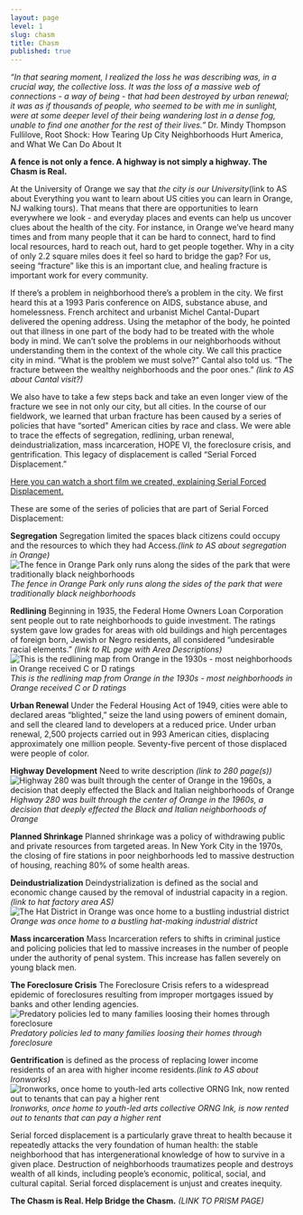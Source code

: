 ```yaml
---
layout: page
level: 1
slug: chasm
title: Chasm
published: true
---
```

_“In that searing moment, I realized the loss he was describing was, in a crucial way, the collective loss. It was the loss of a massive web of connections - a way of being - that had been destroyed by urban renewal; it was as if thousands of people, who seemed to be with me in sunlight, were at some deeper level of their being wandering lost in a dense fog, unable to find one another for the rest of their lives.”_
Dr. Mindy Thompson Fullilove, Root Shock: How Tearing Up City Neighborhoods Hurt America, and What We Can Do About It  

**A fence is not only a fence. A highway is not simply a highway. The Chasm is Real.**  

At the University of Orange we say that _the city is our University_(link to AS about Everything you want to learn about US cities you can learn in Orange, NJ walking tours). That means that there are opportunities to learn everywhere we look - and everyday places and events can help us uncover clues about the health of the city. For instance, in Orange we’ve heard many times and from many people that it can be hard to connect, hard to find local resources, hard to reach out, hard to get people together. Why in a city of only 2.2 square miles does it feel so hard to bridge the gap? For us, seeing “fracture” like this is an important clue, and healing fracture is important work for every community.  

If there’s a problem in neighborhood there’s a problem in the city.
We first heard this at a 1993 Paris conference on AIDS, substance abuse, and homelessness.  French architect and urbanist Michel Cantal-Dupart delivered the opening address. Using the metaphor of the body, he pointed out that illness in one part of the body had to be treated with the whole body in mind.  We can’t solve the problems in our neighborhoods without understanding them in the context of the whole city. We call this practice city in mind.  “What is the problem we must solve?” Cantal also told us. “The fracture between the wealthy neighborhoods and the poor ones.” _(link to AS about Cantal visit?)_

We also have to take a few steps back and take an even longer view of the fracture we see in not only our city, but all cities. In the course of our fieldwork, we learned that urban fracture has been caused by a series of policies that have “sorted” American cities by race and class.  We were able to trace the effects of segregation, redlining, urban renewal, deindustrialization, mass incarceration, HOPE VI, the foreclosure crisis, and gentrification. This legacy of displacement is called “Serial Forced Displacement.”

[Here you can watch a short film we created, explaining Serial Forced Displacement.](https://vimeo.com/192820382)


These are some of the series of policies that are part of Serial Forced Displacement:

**Segregation**
Segregation limited the spaces black citizens could occupy and the resources to which they had
Access._(link to AS about segregation in Orange)_
![The fence in Orange Park only runs along the sides of the park that were traditionally black neighborhoods]({{site.baseurl}}/images/Segregation_2.jpg)
_The fence in Orange Park only runs along the sides of the park that were traditionally black neighborhoods_

**Redlining**
Beginning in 1935, the Federal Home Owners Loan Corporation sent people out to rate neighborhoods to guide investment. The ratings system gave low grades for areas with old buildings and high percentages of foreign born, Jewish or Negro residents, all considered “undesirable racial elements.” _(link to RL page with Area Descriptions)_
![This is the redlining map from Orange in the 1930s - most neighborhoods in Orange received C or D ratings]({{site.baseurl}}/images/Redline_2.jpg)
_This is the redlining map from Orange in the 1930s - most neighborhoods in Orange received C or D ratings_

**Urban Renewal**
Under the Federal Housing Act of 1949, cities were able to declared areas “blighted,” seize the land using powers of eminent domain, and sell the cleared land to developers at a reduced price. Under urban renewal, 2,500 projects carried out in 993 American cities, displacing approximately one million people. Seventy-five percent of those displaced were people of color.

**Highway Development**
Need to write description
_(link to 280 page(s))_
![Highway 280 was built through the center of Orange in the 1960s, a decision that deeply effected the Black and Italian neighborhoods of Orange]({{site.baseurl}}/images/Highway_2.jpg)
_Highway 280 was built through the center of Orange in the 1960s, a decision that deeply effected the Black and Italian neighborhoods of Orange_

**Planned Shrinkage**
Planned shrinkage was a policy of withdrawing public and private resources from targeted areas. In New York City in the 1970s, the closing of fire stations in poor neighborhoods led to massive destruction of housing, reaching 80% of some health areas.

**Deindustrialization** 
Deindystrialization is defined as the social and economic change caused by the removal of industrial capacity in a region._(link to hat factory area AS)_
![The Hat District in Orange was once home to a bustling industrial district]({{site.baseurl}}/images/Deindustrialization_2.jpg)
_Orange was once home to a bustling hat-making industrial district_

**Mass incarceration** 
Mass Incarceration refers to shifts in criminal justice and policing policies that led to massive increases in the number of people under the authority of penal system. This increase has fallen severely on young black men.

**The Foreclosure Crisis** 
The Foreclosure Crisis refers to a widespread epidemic of foreclosures resulting from improper mortgages issued by banks and other lending agencies.
![Predatory policies led to many families loosing their homes through foreclosure]({{site.baseurl}}/images/Foreclosure_2.jpg)
_Predatory policies led to many families loosing their homes through foreclosure_

**Gentrification** is defined as the process of replacing lower income residents of an area with higher income residents._(link to AS about Ironworks)_
![Ironworks, once home to youth-led arts collective ORNG Ink, now rented out to tenants that can pay a higher rent]({{site.baseurl}}/images/Gentrification_2.jpg)
_Ironworks, once home to youth-led arts collective ORNG Ink, is now rented out to tenants that can pay a higher rent_

Serial forced displacement is a particularly grave threat to health because it repeatedly attacks the very foundation of human health: the stable neighborhood that has intergenerational knowledge of how to survive in a given place.  Destruction of neighborhoods traumatizes people and destroys wealth of all kinds, including people’s economic, political, social, and cultural capital. Serial forced displacement is unjust and creates inequity.

**The Chasm is Real. Help Bridge the Chasm.** 
_(LINK TO PRISM PAGE)_

